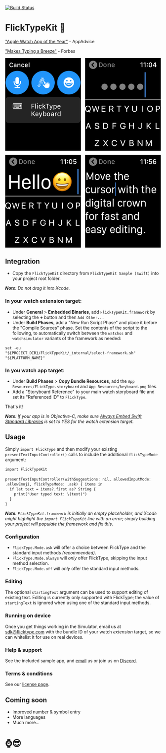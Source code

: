 [![Build Status](https://travis-ci.com/FlickType/FlickTypeKit.svg?token=M5jL2wCRr8xA3Hqvsyxq&branch=master)](https://travis-ci.com/FlickType/FlickTypeKit) 

# FlickTypeKit 🚀

["Apple Watch App of the Year"](https://appadvice.com/post/appadvices-top-10-apple-watch-apps-2018/764638) - AppAdvice

["Makes Typing a Breeze"](https://www.forbes.com/sites/davidphelan/2019/03/02/apple-watch-flicktype-gesture-keyboard-app-makes-typing-a-breeze-is-it-any-good/) - Forbes

![FlickTypeKit screenshots](screenshot-header.png)

## Integration
- Copy the `FlickTypeKit` directory from `FlickTypeKit Sample (Swift)` into your project root folder.

_**Note**: Do not drag it into Xcode._
### In your watch extension target: 
  - Under **General** > **Embedded Binaries**, add `FlickTypeKit.framework` by selecting the **+** button and then `Add Other...`
  - Under **Build Phases**, add a "New Run Script Phase" and place it before the "Compile Sources" phase. Set the contents of the script to the following, to automatically switch between the `watchos` and `watchsimulator` variants of the framework as needed:
```
set -eu
"${PROJECT_DIR}/FlickTypeKit/_internal/select-framework.sh" "${PLATFORM_NAME}"
```
### In you watch app target:
  - Under **Build Phases** > **Copy Bundle Resources**, add the `App Resources/FlickType.storyboard` and `App Resources/keyboard.png` files.
  - Add a "Storyboard Reference" to your main watch storyboard file and set its "Referenced ID" to `FlickType`.

That's it!

_**Note**: If your app is in Objective-C, make sure [Always Embed Swift Standard Libraries](https://indiestack.com/2017/03/implicit-swift-dependencies/) is set to YES for the watch extension target._

## Usage
Simply `import FlickType` and then modify your existing `presentTextInputController()` calls to include the additional `flickTypeMode` argument:

```
import FlickTypeKit

presentTextInputController(withSuggestions: nil, allowedInputMode: .allowEmoji, flickTypeMode: .ask) { items in
  if let text = items?.first as? String {
    print("User typed text: \(text)")
  }
}
```

_**Note**: `FlickTypeKit.framework` is initially an empty placeholder, and Xcode might highlight the `import FlickTypeKit` line with an error; simply building your project will populate the framework and fix this._

### Configuration
 - `FlickType.Mode.ask` will offer a choice between FlickType and the standard input methods _(recommended)_.
 - `FlickType.Mode.always` will _only_ offer FlickType, skipping the input method selection.
 - `FlickType.Mode.off` will _only_ offer the standard input methods.

### Editing
The optional `startingText` argument can be used to support editing of existing text. Editing is currently only supported with FlickType; the value of `startingText` is ignored when using one of the standard input methods.

### Running on device
Once you get things working in the Simulator, email us at [sdk@flicktype.com](mailto:sdk@flicktype.com) with the bundle ID of your watch _extension_ target, so we can whitelist it for use on real devices.

### Help & support
See the included sample app, and [email](mailto:sdk@flicktype.com) us or join us on [Discord](https://discord.gg/MFyvmhe).

### Terms & conditions
See our [license page](LICENSE.md).

## Coming soon
- Improved number & symbol entry
- More languages
- Much more…

# ⌚️😎
